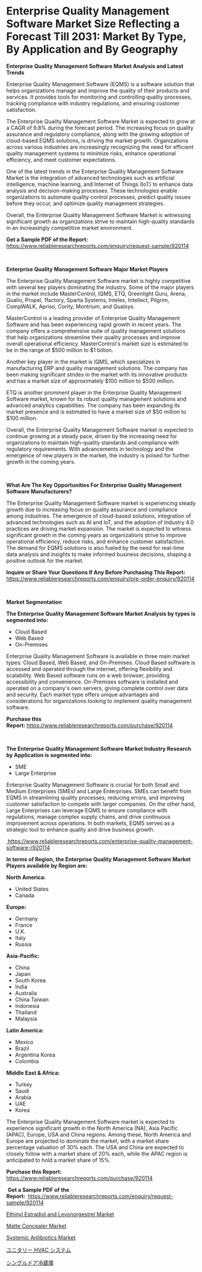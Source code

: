 <p><h1>Enterprise Quality Management Software Market Size Reflecting a Forecast Till 2031: Market By Type, By Application and By Geography</h1></p><p><strong>Enterprise Quality Management Software Market Analysis and Latest Trends</strong></p>
<p><p>Enterprise Quality Management Software (EQMS) is a software solution that helps organizations manage and improve the quality of their products and services. It provides tools for monitoring and controlling quality processes, tracking compliance with industry regulations, and ensuring customer satisfaction.</p><p>The Enterprise Quality Management Software Market is expected to grow at a CAGR of 9.8% during the forecast period. The increasing focus on quality assurance and regulatory compliance, along with the growing adoption of cloud-based EQMS solutions, is driving the market growth. Organizations across various industries are increasingly recognizing the need for efficient quality management systems to minimize risks, enhance operational efficiency, and meet customer expectations.</p><p>One of the latest trends in the Enterprise Quality Management Software Market is the integration of advanced technologies such as artificial intelligence, machine learning, and Internet of Things (IoT) to enhance data analysis and decision-making processes. These technologies enable organizations to automate quality control processes, predict quality issues before they occur, and optimize quality management strategies.</p><p>Overall, the Enterprise Quality Management Software Market is witnessing significant growth as organizations strive to maintain high-quality standards in an increasingly competitive market environment.</p></p>
<p><strong>Get a Sample PDF of the Report:&nbsp;</strong> <a href="https://www.reliableresearchreports.com/enquiry/request-sample/920114">https://www.reliableresearchreports.com/enquiry/request-sample/920114</a></p>
<p>&nbsp;</p>
<p><strong>Enterprise Quality Management Software Major Market Players</strong></p>
<p><p>The Enterprise Quality Management Software market is highly competitive with several key players dominating the industry. Some of the major players in the market include MasterControl, IQMS, ETQ, Greenlight Guru, Arena, Qualio, Propel, 1factory, Sparta Systems, Intelex, Intellect, Pilgrim, CompWALK, Apriso, Cority, Montrium, and Qualsys.</p><p>MasterControl is a leading provider of Enterprise Quality Management Software and has been experiencing rapid growth in recent years. The company offers a comprehensive suite of quality management solutions that help organizations streamline their quality processes and improve overall operational efficiency. MasterControl's market size is estimated to be in the range of $500 million to $1 billion.</p><p>Another key player in the market is IQMS, which specializes in manufacturing ERP and quality management solutions. The company has been making significant strides in the market with its innovative products and has a market size of approximately $100 million to $500 million.</p><p>ETQ is another prominent player in the Enterprise Quality Management Software market, known for its robust quality management solutions and advanced analytics capabilities. The company has been expanding its market presence and is estimated to have a market size of $50 million to $100 million.</p><p>Overall, the Enterprise Quality Management Software market is expected to continue growing at a steady pace, driven by the increasing need for organizations to maintain high-quality standards and compliance with regulatory requirements. With advancements in technology and the emergence of new players in the market, the industry is poised for further growth in the coming years.</p></p>
<p>&nbsp;</p>
<p><strong>What Are The Key Opportunities For Enterprise Quality Management Software Manufacturers?</strong></p>
<p><p>The Enterprise Quality Management Software market is experiencing steady growth due to increasing focus on quality assurance and compliance among industries. The emergence of cloud-based solutions, integration of advanced technologies such as AI and IoT, and the adoption of Industry 4.0 practices are driving market expansion. The market is expected to witness significant growth in the coming years as organizations strive to improve operational efficiency, reduce risks, and enhance customer satisfaction. The demand for EQMS solutions is also fueled by the need for real-time data analysis and insights to make informed business decisions, shaping a positive outlook for the market.</p></p>
<p><strong>Inquire or Share Your Questions If Any Before Purchasing This Report:</strong> <a href="https://www.reliableresearchreports.com/enquiry/pre-order-enquiry/920114">https://www.reliableresearchreports.com/enquiry/pre-order-enquiry/920114</a></p>
<p>&nbsp;</p>
<p><strong>Market Segmentation</strong></p>
<p><strong>The Enterprise Quality Management Software Market Analysis by types is segmented into:</strong></p>
<p><ul><li>Cloud Based</li><li>Web Based</li><li>On-Premises</li></ul></p>
<p><p>Enterprise Quality Management Software is available in three main market types: Cloud Based, Web Based, and On-Premises. Cloud Based software is accessed and operated through the internet, offering flexibility and scalability. Web Based software runs on a web browser, providing accessibility and convenience. On-Premises software is installed and operated on a company's own servers, giving complete control over data and security. Each market type offers unique advantages and considerations for organizations looking to implement quality management software.</p></p>
<p><strong>Purchase this Report:&nbsp;</strong><a href="https://www.reliableresearchreports.com/purchase/920114">https://www.reliableresearchreports.com/purchase/920114</a></p>
<p>&nbsp;</p>
<p><strong>The Enterprise Quality Management Software Market Industry Research by Application is segmented into:</strong></p>
<p><ul><li>SME</li><li>Large Enterprise</li></ul></p>
<p><p>Enterprise Quality Management Software is crucial for both Small and Medium Enterprises (SMEs) and Large Enterprises. SMEs can benefit from EQMS in streamlining quality processes, reducing errors, and improving customer satisfaction to compete with larger companies. On the other hand, Large Enterprises can leverage EQMS to ensure compliance with regulations, manage complex supply chains, and drive continuous improvement across operations. In both markets, EQMS serves as a strategic tool to enhance quality and drive business growth.</p></p>
<p><a href="https://www.reliableresearchreports.com/enterprise-quality-management-software-r920114">&nbsp;https://www.reliableresearchreports.com/enterprise-quality-management-software-r920114</a></p>
<p><strong>In terms of Region, the Enterprise Quality Management Software Market Players available by Region are:</strong></p>
<p>
    <p> <strong> North America: </strong>
        <ul>
            <li>United States</li>
            <li>Canada</li>
        </ul>
        </p> 
    <p> <strong> Europe: </strong>
        <ul>
            <li>Germany</li>
            <li>France</li>
            <li>U.K.</li>
            <li>Italy</li>
            <li>Russia</li>
        </ul>
        </p> 
    <p> <strong> Asia-Pacific: </strong>
        <ul>
            <li>China</li>
            <li>Japan</li>
            <li>South Korea</li>
            <li>India</li>
            <li>Australia</li>
            <li>China Taiwan</li>
            <li>Indonesia</li>
            <li>Thailand</li>
            <li>Malaysia</li>
        </ul>
        </p> 
    <p> <strong> Latin America: </strong>
        <ul>
            <li>Mexico</li>
            <li>Brazil</li>
            <li>Argentina Korea</li>
            <li>Colombia</li>
        </ul>
        </p> 
    <p> <strong> Middle East & Africa: </strong>
        <ul>
            <li>Turkey</li>
            <li>Saudi</li>
            <li>Arabia</li>
            <li>UAE</li>
            <li>Korea</li>
        </ul>
    </p>
    </p>
<p><p>The Enterprise Quality Management Software market is expected to experience significant growth in the North America (NA), Asia Pacific (APAC), Europe, USA and China regions. Among these, North America and Europe are projected to dominate the market, with a market share percentage valuation of 30% each. The USA and China are expected to closely follow with a market share of 20% each, while the APAC region is anticipated to hold a market share of 15%.</p></p>
<p><strong>Purchase this Report: </strong><a href="https://www.reliableresearchreports.com/purchase/920114">https://www.reliableresearchreports.com/purchase/920114</a></p>
<p>&nbsp;<strong>Get a Sample PDF of the Report:&nbsp;&nbsp;</strong><a href="https://www.reliableresearchreports.com/enquiry/request-sample/920114">https://www.reliableresearchreports.com/enquiry/request-sample/920114</a></p>
<p><strong></strong></p>
<p><p><a href="https://medium.com/@ruth.gibson8095/ethinyl-estradiol-and-levonorgestrel-market-comprehensive-assessment-by-type-application-and-dc3f2c9f7a50">Ethinyl Estradiol and Levonorgestrel Market</a></p><p><a href="https://www.linkedin.com/pulse/matte-concealer-market-size-reveals-best-marketing-channels-intpf?trackingId=n1A%2FCO7Okvn7A6%2Ff5u%2BFxg%3D%3D">Matte Concealer Market</a></p><p><a href="https://github.com/yemakinde/Market-Research-Report-List-2/blob/main/systemic-antibiotics-market.md">Systemic Antibiotics Market</a></p><p><a href="https://medium.com/@byroalenzuela76845/%E5%8D%98%E4%B8%80%E3%81%AEhvac%E3%82%B7%E3%82%B9%E3%83%86%E3%83%A0%E5%B8%82%E5%A0%B4%E3%83%AC%E3%83%9D%E3%83%BC%E3%83%88%E3%81%AF-%E3%81%93%E3%81%AE%E5%B8%82%E5%A0%B4%E3%81%AE%E6%9C%80%E6%96%B0%E3%81%AE%E3%83%88%E3%83%AC%E3%83%B3%E3%83%89%E3%81%A8%E6%88%90%E9%95%B7%E6%A9%9F%E4%BC%9A%E3%82%92%E6%98%8E%E3%82%89%E3%81%8B%E3%81%AB%E3%81%97%E3%81%BE%E3%81%99-4c7a13a6aef4">ユニタリー HVAC システム</a></p><p><a href="https://github.com/LeanneBruen2023/Market-Research-Report-List-1/blob/main/523660254668.md">シングルドア冷蔵庫</a></p></p>